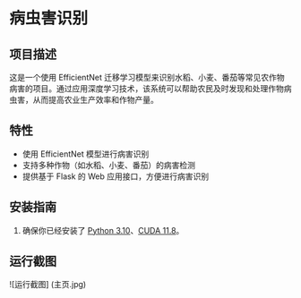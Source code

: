 # 病虫害识别

## 项目描述

这是一个使用 EfficientNet 迁移学习模型来识别水稻、小麦、番茄等常见农作物病害的项目。通过应用深度学习技术，该系统可以帮助农民及时发现和处理作物病虫害，从而提高农业生产效率和作物产量。

## 特性

- 使用 EfficientNet 模型进行病害识别
- 支持多种作物（如水稻、小麦、番茄）的病害检测
- 提供基于 Flask 的 Web 应用接口，方便进行病害识别
## 安装指南

1. 确保你已经安装了 [Python 3.10](https://www.python.org/downloads/)、[CUDA 11.8](https://developer.nvidia.com/cuda-toolkit)。

## 运行截图
![运行截图] (主页.jpg)

